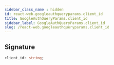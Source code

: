 ```yaml
---
sidebar_class_name : hidden
id: react-web.googleauthqueryparams.client_id
title: GoogleAuthQueryParams.client_id
sidebar_label: GoogleAuthQueryParams.client_id
slug: /react-web.googleauthqueryparams.client_id
---
```






## Signature

```typescript
client_id: string;
```
